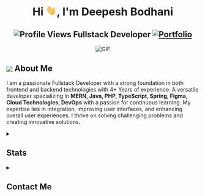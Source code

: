<h1 align="center">Hi <img src="https://github.com/deepeshbodhani/deepeshbodhani/blob/main/icons/Hi.gif" width="28px"/>, I'm Deepesh Bodhani</h1>
<h2 align="center">
  <img src="https://komarev.com/ghpvc/?username=deepeshbodhani&color=dc143c&style=for-the-badge" alt="Profile Views" style="height:21px;">
  Fullstack Developer
  <a href="https://poly.me/deepesh_bodhani">
    <img src="https://img.shields.io/badge/Portfolio-543DE0?style=for-the-badge&logo=About.me&logoColor=white" alt="Portfolio" style="height:22px;">
  </a>
</h2>
<div align="center">
 <img alt="GIF" src="https://media4.giphy.com/media/11KzOet1ElBDz2/giphy.gif?cid=6c09b952ufa3xxbbm0mpuadm2zaik3wjp4m9luz2ly0lyz8d&ep=v1_internal_gif_by_id&rid=giphy.gif&ct=g" />
</div>

## <img align ='center' src="https://i.giphy.com/media/v1.Y2lkPTc5MGI3NjExdjh2dDM4bDhyYzM5NmppaHJ6dG56Mmh3bTkyanFkdWRvZ3R1cGoycSZlcD12MV9pbnRlcm5hbF9naWZfYnlfaWQmY3Q9ZQ/LOnt6uqjD9OexmQJRB/giphy.gif" width="37" /> About Me

I am a passionate Fullstack Developer with a strong foundation in both frontend and backend technologies with 4+ Years of experience. 
A versatile developer specializing in **MERN, Java, PHP, TypeScript, Spring, Figma, Cloud Technologies, DevOps** with a passion for continuous learning. My expertise lies in integration, improving user interfaces, and enhancing overall user experiences. I thrive on solving challenging problems and creating innovative solutions.

<details>
  <summary><h2> 
<!--     <img align="center" src="https://github.com/[YourUsername]/[YourUsername]/blob/main/icons/stats.gif" width="32"/>  -->
    Stats</h2></summary>
  <div align="center">
    ![](https://github-readme-stats.vercel.app/api?username=deepeshbodhani&theme=tokyonight&hide_border=false&include_all_commits=true&count_private=false)<br/>
    ![](https://github-readme-streak-stats.herokuapp.com/?user=deepeshbodhani&theme=tokyonight&hide_border=false)<br/>
    ![](https://github-readme-stats.vercel.app/api/top-langs/?username=deepeshbodhani&theme=tokyonight&hide_border=false&include_all_commits=true&count_private=false&layout=compact)<br/>
    ![](https://github-readme-activity-graph.vercel.app/graph?username=deepeshbodhani&theme=tokyo-night)
  </div>
</details>

<details>
  <summary><h2> 
<!--     <img align="center" src="https://github.com/[YourUsername]/[YourUsername]/blob/main/icons/Contact.gif" width="37"/>  -->
    Contact Me</h2></summary>
  <p>
    <i>You can reach out to me via</i>
    <a href="mailto:deepeshbodhani@gmail.com">
      Mail 
<!--       <img align="center" src="https://github.com/[YourUsername]/[YourUsername]/blob/main/icons/Gmail.gif" width="100"/> -->
    </a>
  </p>
</details>
